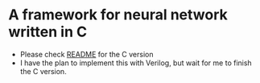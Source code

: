 # A framework for neural network written in C
* Please check [README](C/README.md) for the C version
* I have the plan to implement this with Verilog, but wait for me to finish the C version.
